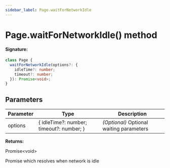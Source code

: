 ```yaml
---
sidebar_label: Page.waitForNetworkIdle
---
```


# Page.waitForNetworkIdle() method

#### Signature:

```typescript
class Page {
  waitForNetworkIdle(options?: {
    idleTime?: number;
    timeout?: number;
  }): Promise<void>;
}
```

## Parameters

| Parameter | Type                                     | Description                                   |
| --------- | ---------------------------------------- | --------------------------------------------- |
| options   | { idleTime?: number; timeout?: number; } | <i>(Optional)</i> Optional waiting parameters |

**Returns:**

Promise&lt;void&gt;

Promise which resolves when network is idle
